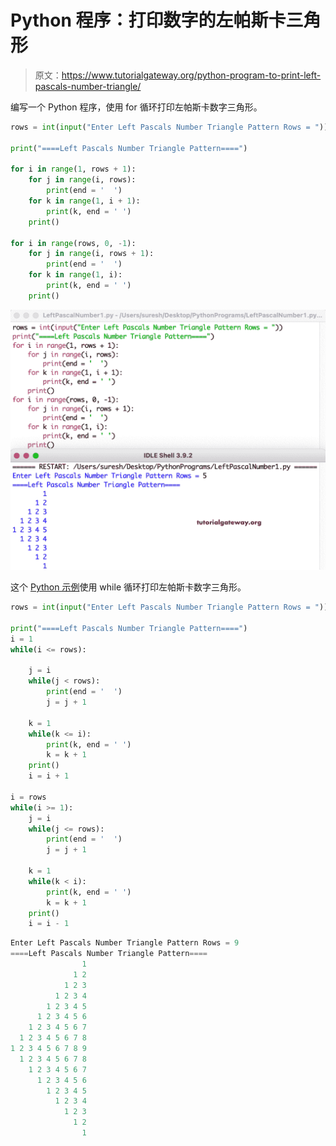 # Python 程序：打印数字的左帕斯卡三角形

> 原文：<https://www.tutorialgateway.org/python-program-to-print-left-pascals-number-triangle/>

编写一个 Python 程序，使用 for 循环打印左帕斯卡数字三角形。

```py
rows = int(input("Enter Left Pascals Number Triangle Pattern Rows = "))

print("====Left Pascals Number Triangle Pattern====")

for i in range(1, rows + 1):
    for j in range(i, rows):
        print(end = '  ')
    for k in range(1, i + 1):
        print(k, end = ' ')
    print()

for i in range(rows, 0, -1):
    for j in range(i, rows + 1):
        print(end = '  ')
    for k in range(1, i):
        print(k, end = ' ')
    print()
```

![Python Program to Print Left Pascals Number Triangle](img/c87b24b17112f306be807e1c0735ee59.png)

这个 [Python 示例](https://www.tutorialgateway.org/python-programming-examples/)使用 while 循环打印左帕斯卡数字三角形。

```py
rows = int(input("Enter Left Pascals Number Triangle Pattern Rows = "))

print("====Left Pascals Number Triangle Pattern====")
i = 1
while(i <= rows):

    j = i
    while(j < rows):
        print(end = '  ')
        j = j + 1

    k = 1
    while(k <= i):
        print(k, end = ' ')
        k = k + 1
    print()
    i = i + 1

i = rows
while(i >= 1):
    j = i
    while(j <= rows):
        print(end = '  ')
        j = j + 1

    k = 1
    while(k < i):
        print(k, end = ' ')
        k = k + 1
    print()
    i = i - 1
```

```py
Enter Left Pascals Number Triangle Pattern Rows = 9
====Left Pascals Number Triangle Pattern====
                1 
              1 2 
            1 2 3 
          1 2 3 4 
        1 2 3 4 5 
      1 2 3 4 5 6 
    1 2 3 4 5 6 7 
  1 2 3 4 5 6 7 8 
1 2 3 4 5 6 7 8 9 
  1 2 3 4 5 6 7 8 
    1 2 3 4 5 6 7 
      1 2 3 4 5 6 
        1 2 3 4 5 
          1 2 3 4 
            1 2 3 
              1 2 
                1 
```